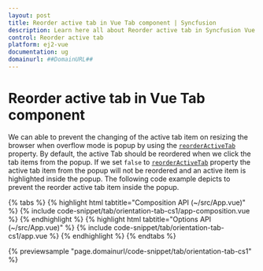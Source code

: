```yaml
---
layout: post
title: Reorder active tab in Vue Tab component | Syncfusion
description: Learn here all about Reorder active tab in Syncfusion Vue Tab component of Syncfusion Essential JS 2 and more.
control: Reorder active tab 
platform: ej2-vue
documentation: ug
domainurl: ##DomainURL##
---
```


# Reorder active tab in Vue Tab component

We can able to prevent the changing of the active tab item on resizing the browser when overflow mode is popup by using the [`reorderActiveTab`](https://ej2.syncfusion.com/vue/documentation/api/tab#reorderActiveTab) property. By default, the active Tab should be reordered when we click the tab items from the popup. If we set `false` to [`reorderActiveTab`](https://ej2.syncfusion.com/vue/documentation/api/tab#reorderActiveTab) property the active tab item from the popup will not be reordered and an active item is highlighted inside the popup. The following code example depicts to prevent the reorder active tab item inside the popup.

{% tabs %}
{% highlight html tabtitle="Composition API (~/src/App.vue)" %}
{% include code-snippet/tab/orientation-tab-cs1/app-composition.vue %}
{% endhighlight %}
{% highlight html tabtitle="Options API (~/src/App.vue)" %}
{% include code-snippet/tab/orientation-tab-cs1/app.vue %}
{% endhighlight %}
{% endtabs %}
        
{% previewsample "page.domainurl/code-snippet/tab/orientation-tab-cs1" %}